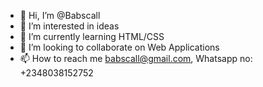 - 👋 Hi, I’m @Babscall
- 👀 I’m interested in ideas
- 🌱 I’m currently learning HTML/CSS
- 💞️ I’m looking to collaborate on Web Applications 
- 📫 How to reach me babscall@gmail.com, Whatsapp no: +2348038152752

<!---
Babscall/Babscall is a ✨ special ✨ repository because its `README.md` (this file) appears on your GitHub profile.
You can click the Preview link to take a look at your changes.
--->
